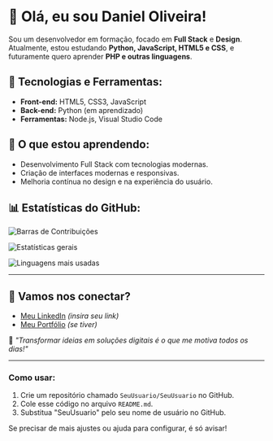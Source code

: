 # 👋 Olá, eu sou Daniel Oliveira!

Sou um desenvolvedor em formação, focado em **Full Stack** e **Design**. Atualmente, estou estudando **Python, JavaScript, HTML5 e CSS**, e futuramente quero aprender **PHP e outras linguagens**.  

## 🚀 Tecnologias e Ferramentas:
- **Front-end:** HTML5, CSS3, JavaScript  
- **Back-end:** Python (em aprendizado)  
- **Ferramentas:** Node.js, Visual Studio Code  

## 🌱 O que estou aprendendo:
- Desenvolvimento Full Stack com tecnologias modernas.  
- Criação de interfaces modernas e responsivas.  
- Melhoria contínua no design e na experiência do usuário.  

## 📊 Estatísticas do GitHub:
![Barras de Contribuições](https://github-readme-streak-stats.herokuapp.com/?user=SeuUsuario&theme=radical)  

![Estatísticas gerais](https://github-readme-stats.vercel.app/api?username=SeuUsuario&show_icons=true&theme=radical)  

![Linguagens mais usadas](https://github-readme-stats.vercel.app/api/top-langs/?username=SeuUsuario&layout=compact&theme=radical)  

---

## 🔗 Vamos nos conectar?
- [Meu LinkedIn](https://www.linkedin.com/in/seu-usuario/) *(insira seu link)*  
- [Meu Portfólio](https://seuportfolio.com/) *(se tiver)*  

📌 *"Transformar ideias em soluções digitais é o que me motiva todos os dias!"*  

---

### Como usar:
1. Crie um repositório chamado `SeuUsuario/SeuUsuario` no GitHub.  
2. Cole esse código no arquivo `README.md`.  
3. Substitua "SeuUsuario" pelo seu nome de usuário no GitHub.  

Se precisar de mais ajustes ou ajuda para configurar, é só avisar!
